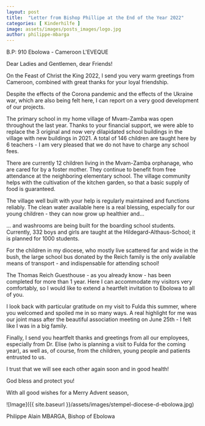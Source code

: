 ```yaml
---
layout: post
title:  "Letter from Bishop Phillipe at the End of the Year 2022"
categories: [ Kinderhilfe ]
image: assets/images/posts_images/logo.jpg
author: philippe-mbarga
---
```


B.P: 910 Ebolowa - Cameroon L'EVEQUE

Dear Ladies and Gentlemen, dear Friends!

On the Feast of Christ the King 2022, I send you very warm greetings from Cameroon, combined with great thanks for your loyal friendship.

Despite the effects of the Corona pandemic and the effects of the Ukraine war, which are also being felt here, I can report on a very good development of our projects.

The primary school in my home village of Mvam-Zamba was open throughout the last year. Thanks to your financial support, we were able to replace the 3 original and now very dilapidated school buildings in the village with new buildings in 2021. A total of 146 children are taught here by 6 teachers - I am very pleased that we do not have to charge any school fees.

There are currently 12 children living in the Mvam-Zamba orphanage, who are cared for by a foster mother. They continue to benefit from free attendance at the neighboring elementary school. The village community helps with the cultivation of the kitchen garden, so that a basic supply of food is guaranteed.

The village well built with your help is regularly maintained and functions reliably. The clean water available here is a real blessing, especially for our young children - they can now grow up healthier and...

... and washrooms are being built for the boarding school students. Currently, 332 boys and girls are taught at the Hildegard-Althaus-School; it is planned for 1000 students.

For the children in my diocese, who mostly live scattered far and wide in the bush, the large school bus donated by the Reich family is the only available means of transport - and indispensable for attending school!

The Thomas Reich Guesthouse - as you already know - has been completed for more than 1 year. Here I can accommodate my visitors very comfortably, so I would like to extend a heartfelt invitation to Ebolowa to all of you.

I look back with particular gratitude on my visit to Fulda this summer, where you welcomed and spoiled me in so many ways. A real highlight for me was our joint mass after the beautiful association meeting on June 25th - I felt like I was in a big family.

Finally, I send you heartfelt thanks and greetings from all our employees, especially from Dr. Elise (who is planning a visit to Fulda for the coming year), as well as, of course, from the children, young people and patients entrusted to us.

I trust that we will see each other again soon and in good health!

God bless and protect you!

With all good wishes for a Merry Advent season,

![Image]({{ site.baseurl }}/assets/images/stempel-diocese-d-ebolowa.jpg)

Philippe Alain MBARGA, Bishop of Ebolowa